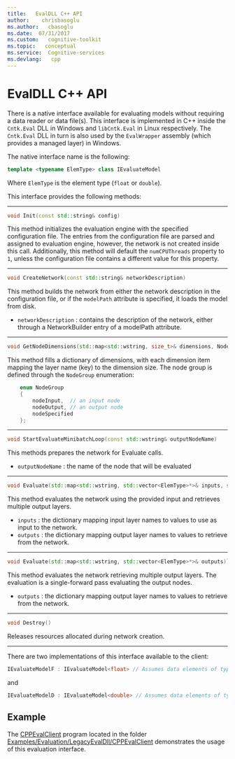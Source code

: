 ```yaml
---
title:   EvalDLL C++ API
author:    chrisbasoglu
ms.author:   cbasoglu
ms.date:  07/31/2017
ms.custom:   cognitive-toolkit
ms.topic:   conceptual
ms.service:  Cognitive-services
ms.devlang:   cpp
---
```


# EvalDLL C++ API

There is a native interface available for evaluating models without requiring a data reader or data file(s). This interface is implemented in C++ inside the `Cntk.Eval` DLL in Windows and `libCntk.Eval` in Linux respectively. The `Cntk.Eval` DLL in turn is also used by the `EvalWrapper` assembly (which provides a managed layer) in Windows.

The native interface name is the following:    
```cpp
template <typename ElemType> class IEvaluateModel
```
Where `ElemType` is the element type (`float` or `double`).

This interface provides the following methods:    
***
```cpp
void Init(const std::string& config)
```
This method initializes the evaluation engine with the specified configuration file. The entries from the configuration file are parsed and assigned to evaluation engine, however, the network is not created inside this call. Additionally, this method will default the `numCPUThreads` property to `1`, unless the configuration file contains a different value for this property.

***

```cpp
void CreateNetwork(const std::string& networkDescription)
```
This method builds the network from either the network description in the configuration file, or if the `modelPath` attribute is specified, it loads the model from disk.    
* `networkDescription` : contains the description of the network, either through a NetworkBuilder entry of a modelPath attribute.

***

```cpp
void GetNodeDimensions(std::map<std::wstring, size_t>& dimensions, NodeGroup nodeGroup)
```
This method fills a dictionary of dimensions, with each dimension item mapping the layer name (key) to the dimension size. The node group is defined through the `NodeGroup` enumeration:    

```cpp
    enum NodeGroup     
    {      
        nodeInput,  // an input node     
        nodeOutput, // an output node     
        nodeSpecified     
    };
```
***

```cpp
void StartEvaluateMinibatchLoop(const std::wstring& outputNodeName)
```
This methods prepares the network for Evaluate calls.
* `outputNodeName` : the name of the node that will be evaluated

***
```cpp
void Evaluate(std::map<std::wstring, std::vector<ElemType>*>& inputs, std::map<std::wstring, std::vector<ElemType>*>& outputs)
```
This method evaluates the network using the provided input and retrieves multiple output layers.    
* `inputs`  : the dictionary mapping input layer names to values to use as input to the network.    
* `outputs` : the dictionary mapping output layer names to values to retrieve from the network.    

***

```cpp
void Evaluate(std::map<std::wstring, std::vector<ElemType>*>& outputs)`
```
This method evaluates the network retrieving multiple output layers. The evaluation is a single-forward pass evaluating the output nodes.
* `outputs` : the dictionary mapping output layer names to values to retrieve from the network.   

***

```cpp
void Destroy()
```
Releases resources allocated during network creation.

***

There are two implementations of this interface available to the client:
```cpp
IEvaluateModelF : IEvaluateModel<float> // Assumes data elements of type float
```
and
```cpp
IEvaluateModelD : IEvaluateModel<double> // Assumes data elements of type double
```

## Example
The [CPPEvalClient](https://github.com/Microsoft/CNTK/tree/release/latest/Examples/Evaluation/LegacyEvalDll/CPPEvalClient) program located in the folder [Examples/Evaluation/LegacyEvalDll/CPPEvalClient](https://github.com/Microsoft/CNTK/tree/release/latest/Examples/Evaluation/LegacyEvalDll/CPPEvalClient) demonstrates the usage of this evaluation interface.
